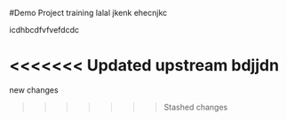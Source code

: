 #Demo Project
training
lalal
jkenk
ehecnjkc

icdhbcdfvfvefdcdc

<<<<<<< Updated upstream
bdjjdn
=======
new changes
>>>>>>> Stashed changes
